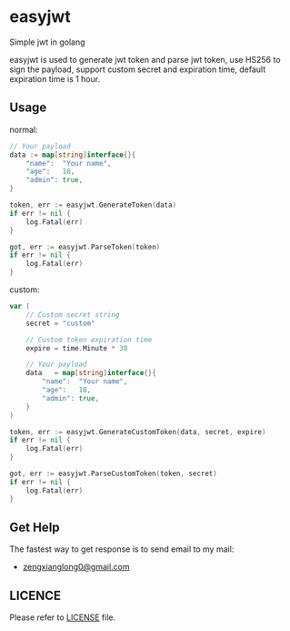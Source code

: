 # easyjwt

Simple jwt in golang

easyjwt is used to generate jwt token and parse jwt token,
use HS256 to sign the payload, support custom secret and expiration time,
default expiration time is 1 hour.

## Usage

normal:

```go
// Your payload
data := map[string]interface{}{
    "name":  "Your name",
    "age":   18,
    "admin": true,
}

token, err := easyjwt.GenerateToken(data)
if err != nil {
    log.Fatal(err)
}

got, err := easyjwt.ParseToken(token)
if err != nil {
    log.Fatal(err)
}
```

custom:

```go
var (
    // Custom secret string
    secret = "custom"

    // Custom token expiration time
    expire = time.Minute * 30

    // Your payload
    data   = map[string]interface{}{
        "name":  "Your name",
        "age":   18,
        "admin": true,
    }
)

token, err := easyjwt.GenerateCustomToken(data, secret, expire)
if err != nil {
    log.Fatal(err)
}

got, err := easyjwt.ParseCustomToken(token, secret)
if err != nil {
    log.Fatal(err)
}
```

## Get Help

The fastest way to get response is to send email to my mail:

- <zengxianglong0@gmail.com>

## LICENCE

Please refer to [LICENSE](https://github.com/alandtsang/easyjwt/blob/master/LICENSE) file.

